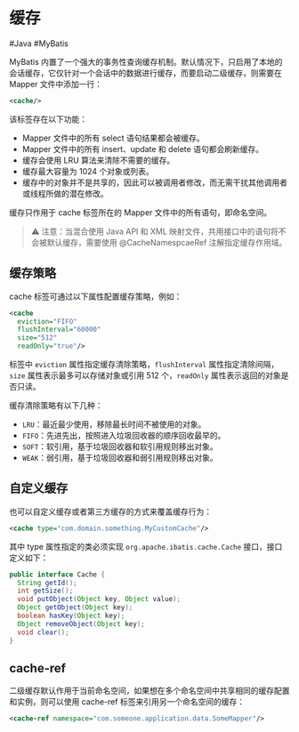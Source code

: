# 缓存
#Java #MyBatis 

MyBatis 内置了一个强大的事务性查询缓存机制。默认情况下，只启用了本地的会话缓存，它仅针对一个会话中的数据进行缓存，而要启动二级缓存，则需要在 Mapper 文件中添加一行：

```xml
<cache/>
```

该标签存在以下功能：

+ Mapper 文件中的所有 select 语句结果都会被缓存。
+ Mapper 文件中的所有 insert、update 和 delete 语句都会刷新缓存。
+ 缓存会使用 LRU 算法来清除不需要的缓存。
+ 缓存最大容量为 1024 个对象或列表。
+ 缓存中的对象并不是共享的，因此可以被调用者修改，而无需干扰其他调用者或线程所做的潜在修改。

缓存只作用于 cache 标签所在的 Mapper 文件中的所有语句，即命名空间。

> ⚠️ 注意：当混合使用 Java API 和 XML 映射文件，共用接口中的语句将不会被默认缓存，需要使用 @CacheNamespcaeRef 注解指定缓存作用域。

## 缓存策略

cache 标签可通过以下属性配置缓存策略，例如：

```xml
<cache
  eviction="FIFO"
  flushInterval="60000"
  size="512"
  readOnly="true"/>
```

标签中 `eviction` 属性指定缓存清除策略，`flushInterval` 属性指定清除间隔，`size` 属性表示最多可以存储对象或引用 512 个，`readOnly` 属性表示返回的对象是否只读。

缓存清除策略有以下几种：

+ `LRU`：最近最少使用，移除最长时间不被使用的对象。
+ `FIFO`：先进先出，按照进入垃圾回收器的顺序回收最早的。
+ `SOFT`：软引用，基于垃圾回收器和软引用规则移出对象。
+ `WEAK`：弱引用，基于垃圾回收器和弱引用规则移出对象。

## 自定义缓存

也可以自定义缓存或者第三方缓存的方式来覆盖缓存行为：

```xml
<cache type="com.domain.something.MyCustomCache"/>
```

其中 type 属性指定的类必须实现 `org.apache.ibatis.cache.Cache` 接口，接口定义如下：

```java
public interface Cache {
  String getId();
  int getSize();
  void putObject(Object key, Object value);
  Object getObject(Object key);
  boolean hasKey(Object key);
  Object removeObject(Object key);
  void clear();
}
```

## cache-ref

二级缓存默认作用于当前命名空间，如果想在多个命名空间中共享相同的缓存配置和实例，则可以使用 cache-ref 标签来引用另一个命名空间的缓存：

```xml
<cache-ref namespace="com.someone.application.data.SomeMapper"/>
```